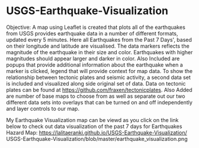 # USGS-Earthquake-Visualization
Objective: 
 A map using Leaflet  is created that plots all of the earthquakes from USGS provides earthquake data in a number of different formats, updated every 5 minutes. Here all Earthquakes from the Past 7 Days', based on their longitude and latitude are visualised.
The data markers reflects the magnitude of the earthquake in their size and color. Earthquakes with higher magnitudes should appear larger and darker in color.
Also Included are  popups that provide additional information about the earthquake when a marker is clicked, legend that will provide context for  map data.
To show the relationship between tectonic plates and seismic activity, a second data set is included and visualized along side original set of data. Data on tectonic plates can be found at https://github.com/fraxen/tectonicplates.
Also Added are number of base maps to choose from as well as separate out our two different data sets into overlays that can be turned on and off independently and layer controls to our map.


My Earthquake Visualization map can be viewd as you click on the link below to check out data visualization of the past 7 days for Earthquakes Hazard Map:
https://lalitaeranki.github.io/USGS-Earthquake-Visualization/
USGS-Earthquake-Visualization/blob/master/earthquake_visualization.png

